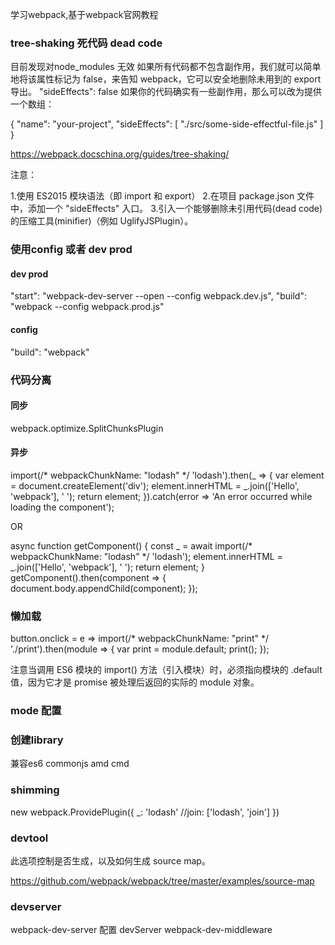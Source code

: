 学习webpack,基于webpack官网教程




### tree-shaking 死代码 dead code

目前发现对node_modules 无效
如果所有代码都不包含副作用，我们就可以简单地将该属性标记为 false，来告知 webpack，它可以安全地删除未用到的 export 导出。
"sideEffects": false
如果你的代码确实有一些副作用，那么可以改为提供一个数组：

{
  "name": "your-project",
  "sideEffects": [
    "./src/some-side-effectful-file.js"
  ]
}

https://webpack.docschina.org/guides/tree-shaking/

注意：

1.使用 ES2015 模块语法（即 import 和 export）
2.在项目 package.json 文件中，添加一个 "sideEffects" 入口。
3.引入一个能够删除未引用代码(dead code)的压缩工具(minifier)（例如 UglifyJSPlugin）。

### 使用config 或者 dev prod

#### dev prod

"start": "webpack-dev-server --open --config webpack.dev.js",
"build": "webpack --config webpack.prod.js"

#### config

"build": "webpack"

### 代码分离

#### 同步

webpack.optimize.SplitChunksPlugin

#### 异步 

import(/* webpackChunkName: "lodash" */ 'lodash').then(_ => {
  var element = document.createElement('div');
  element.innerHTML = _.join(['Hello', 'webpack'], ' ');
  return element;
}).catch(error => 'An error occurred while loading the component');

OR

async function getComponent() {
  const _ = await import(/* webpackChunkName: "lodash" */ 'lodash');
  element.innerHTML = _.join(['Hello', 'webpack'], ' ');
  return element;
}
getComponent().then(component => {
  document.body.appendChild(component);
});


### 懒加载

button.onclick = e => import(/* webpackChunkName: "print" */ './print').then(module => {
  var print = module.default;
  print();
});

注意当调用 ES6 模块的 import() 方法（引入模块）时，必须指向模块的 .default 值，因为它才是 promise 被处理后返回的实际的 module 对象。


### mode 配置



### 创建library

兼容es6 commonjs amd cmd


### shimming

new webpack.ProvidePlugin({
  _: 'lodash'
  //join: ['lodash', 'join']
})


### devtool

此选项控制是否生成，以及如何生成 source map。

https://github.com/webpack/webpack/tree/master/examples/source-map


### devserver

webpack-dev-server 配置 devServer
webpack-dev-middleware 